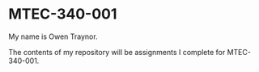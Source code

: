 # MTEC-340-001

My name is Owen Traynor.

The contents of my repository will be assignments I complete for MTEC-340-001.